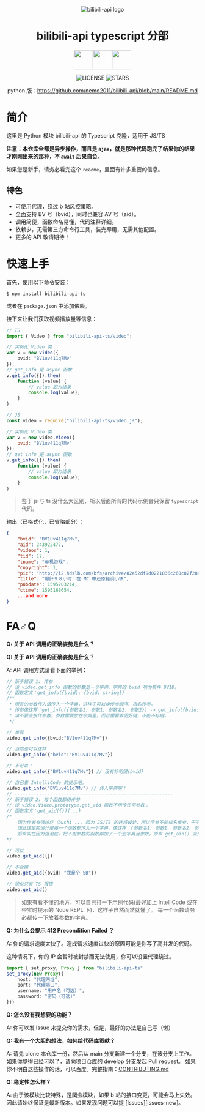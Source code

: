 <div align="center">

![bilibili-api logo](https://raw.githubusercontent.com/nemo2011/bilibili-api/main/design/logo-small.png)

# bilibili-api **typescript** 分部

<img src="https://cdn.iconscout.com/icon/free/png-512/typescript-1174965.png" height=50 width=50><img src="https://logos-download.com/wp-content/uploads/2019/01/JavaScript_Logo.png" height=50 width=50><img src="https://tse4-mm.cn.bing.net/th/id/OIP-C.bodQFDX6bpdw0aj11XxjrAHaCi?pid=ImgDet&rs=1" height=50>

![LICENSE](https://img.shields.io/badge/LICENSE-GPLv3-red)
![STARS](https://img.shields.io/github/stars/nemo2011/bilibili-api?color=yellow&label=Github%20Stars)

python 版：<https://github.com/nemo2011/bilibili-api/blob/main/README.md>

</div>

# 简介

这里是 Python 模块 bilibili-api 的 Typescript 克隆，适用于 JS/TS

**注意：本仓库全都是异步操作，而且是 `ajax`，就是那种代码跑完了结果你的结果才刚刚出来的那种，不 `await` 后果自负。**

如果您是新手，请务必看完这个 `readme`，里面有许多重要的信息。

## 特色

- 可使用代理，绕过 b 站风控策略。
- 全面支持 BV 号（bvid），同时也兼容 AV 号（aid）。
- 调用简便，函数命名易懂，代码注释详细。
- 依赖少，无需第三方命令行工具，装完即用，无需其他配置。
- 更多的 API 敬请期待！

# 快速上手

首先，使用以下命令安装：

```
$ npm install bilibili-api-ts
```

或者在 `package.json` 中添加依赖。

接下来让我们获取视频播放量等信息：

``` typescript
// TS
import { Video } from "bilibili-api-ts/video";

// 实例化 Video 类
var v = new Video({
    bvid: "BV1uv411q7Mv"
});
// get_info 是 async 函数
v.get_info({}).then(
    function (value) {
        // value 即为结果
        console.log(value);
    }
)
```

``` javascript
// JS
const video = require("bilibili-api-ts/video.js");

// 实例化 Video 类
var v = new video.Video({
    bvid: "BV1uv411q7Mv"
});
// get_info 是 async 函数
v.get_info({}).then(
    function (value) {
        // value 即为结果
        console.log(value);
    }
)
```

>鉴于 js 与 ts 没什么大区别，所以后面所有的代码示例会只保留 `typescript` 代码。

输出（已格式化，已省略部分）：

```json
{
    "bvid": "BV1uv411q7Mv",
    "aid": 243922477,
    "videos": 1,
    "tid": 17,
    "tname": "单机游戏",
    "copyright": 1,
    "pic": "http://i2.hdslb.com/bfs/archive/82e52df9d0221836c260c82f2890e3761a46716b.jpg",
    "title": "爆肝９８小时！在 MC 中还原糖调小镇",
    "pubdate": 1595203214,
    "ctime": 1595168654,
    ...and more
}
```

# FA♂Q


**Q: 关于 API 调用的正确姿势是什么？**

**Q: 关于 API 调用的正确姿势是什么？**

A: API 调用方式请看下面的举例：

```typescript
// 新手错误 1: 传参
// 设 video.get_info 函数的参数是一个字典，字典的 bvid 项为稿件 BVID。
// 函数定义：get_info({bvid}: {bvid: string})
/** 
 * 所有的参数传入请传入一个字典，这样子可以换传参顺序、指名传参。
 * 传参像这样：get_info({参数名1: 参数1, 参数名2: 参数2}) -> get_info({bvid: 稿件 BVID})
 * 请不要直接传参数，参数需要放在字典里，而且需要表明好键，不能不标键。
 */ 

// 推荐
video.get_info({bvid:"BV1uv411q7Mv"})

// 当然也可以这样
video.get_info({"bvid":"BV1uv411q7Mv"})

// 不可以！
video.get_info({"BV1uv411q7Mv"}) // 没有标明键(bvid)

// 自己看 IntelliCode 的提示吧。
video.get_info("BV1uv411q7Mv") // 传入字典啊！
// ----------------------------------------------------------
// 新手错误 2: 每个函数都得传参
// 设 video.Video.prototype.get_aid 函数不用传任何参数：
// 函数定义：get_aid({}){...}
/*
    因为作者有强迫症（bushi ... 因为 JS/TS 的迷惑设计，所以传参不能指名传参，干不了（有的参数不用传）。
    因此这里的设计是每一个函数都传入一个字典，像这样：{参数名1: 参数1, 参数名2: 参数2}，不用传参的函数暂时也还没有加上一个字典当参数。
    后来实在因为强迫症，把不用参数的函数都加了一个空字典当参数，原来 get_aid() 变成 get_aid({})，这样的确有个好处：随便传参不报错。
*/

// 可以
video.get_aid({})

// 不会错
video.get_aid({bvid: "我是个 SB"})

// 貌似只有 TS 报错
video.get_aid()
```

>如果有看不懂的地方，可以自己打一下示例代码(最好加上 IntelliCode 或在带实时提示的 Node REPL 下)，这样子自然而然就懂了。
每一个函数请务必都传一下放着参数的字典。

**Q: 为什么会提示 412 Precondition Failed ？**

A: 你的请求速度太快了。造成请求速度过快的原因可能是你写了高并发的代码。

这种情况下，你的 IP 会暂时被封禁而无法使用，你可以设置代理绕过。

```typescript
import { set_proxy, Proxy } from "bilibili-api-ts"
set_proxy(new Proxy({
    host: "代理网址", 
    port: "代理端口", 
    username: "用户名（可选）", 
    password: "密码（可选)"
}))
```

**Q: 怎么没有我想要的功能？**

A: 你可以发 Issue 来提交你的需求，但是，最好的办法是自己写（懒）

<span id="contribute">**Q: 我有一个大胆的想法，如何给代码库贡献？**</span>

A: 请先 clone 本仓库一份，然后从 main 分支新建一个分支，在该分支上工作。
如果你觉得已经可以了，请向项目仓库的 develop 分支发起 Pull request。
如果你不明白这些操作的话，可以百度。完整指南：[CONTRIBUTING.md](https://github.com/nemo2011/bilibili-api/blob/javascript/.github/JAVASCRIPT.md)

**Q: 稳定性怎么样？**

A: 由于该模块比较特殊，是爬虫模块，如果 b 站的接口变更，可能会马上失效。因此请始终保证是最新版本。如果发现问题可以提 [Issues][issues-new]。
